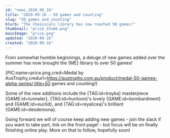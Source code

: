 ```yaml
---
id: "news_2020_09_16"
title: "2020-09-16 — 50 games and counting"
slug: "50_games_and_counting"
blurb: "The Chessicals library has now reached 50 games!"
thumbnail: "price_thumb.png"
mainImage: "price.png"
updated: "2020-09-16"
created: "2020-09-16"
---
```


From somewhat humble beginnings, a deluge of new games added over the summer has now brought the {ME} library to over 50 games!

{PIC:name=price.png,cred=Medal by AusTrophy,credurl=https://austrophy.com.au/product/medal-50-games-alpha-series/,title=50 games and counting!}

Some of the new additions include the {TAG:id=troyka} masterpiece {GAME:id=tunneler}, {TAG:id=huntoon}'s lovely {GAME:id=bombardment} and {GAME:id=euclid}, and {TAG:id=reyalicea}'s brilliant {GAME:id=desdemona}.

Going forward we will of course keep adding new games - join the slack if you want to take part, link on the front page! - but focus will be on finally finishing online play. More on that to follow, hopefully soon!
